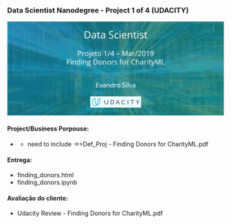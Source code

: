 ### Data Scientist Nanodegree - Project 1 of 4 (UDACITY)
![Finding Donors for CharityML](images/DS3_M02_img.jpg)

#### Project/Business Porpouse: 
- - need to include ->>Def_Proj - Finding Donors for CharityML.pdf

#### Entrega: 
- finding_donors.html
- finding_donors.ipynb

#### Avaliação do cliente:
 - Udacity Review - Finding Donors for CharityML.pdf